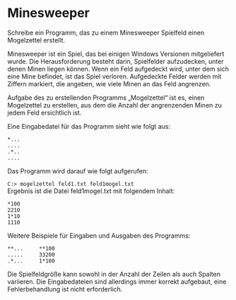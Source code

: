 # Minesweeper
Schreibe ein Programm, das zu einem Minesweeper Spielfeld einen Mogelzettel erstellt.

Minesweeper ist ein Spiel, das bei einigen Windows Versionen mitgeliefert wurde. Die Herausforderung besteht darin, Spielfelder aufzudecken, unter denen Minen liegen können. Wenn ein Feld aufgedeckt wird, unter dem sich eine Mine befindet, ist das Spiel verloren. Aufgedeckte Felder werden mit Ziffern markiert, die angeben, wie viele Minen an das Feld angrenzen.

Aufgabe des zu erstellenden Programms „Mogelzettel“ ist es, einen Mogelzettel zu erstellen, aus dem die Anzahl der angrenzenden Minen zu jedem Feld ersichtlich ist.

Eine Eingabedatei für das Programm sieht wie folgt aus:
```
*...
.... 
.*.. 
....
``` 
Das Programm wird darauf wie folgt aufgerufen:

`C:> mogelzettel feld1.txt feld1mogel.txt`\
Ergebnis ist die Datei feld1mogel.txt mit folgendem Inhalt:
```
*100
2210
1*10
1110
```
Weitere Beispiele für Eingaben und Ausgaben des Programms:
```
**...     **100
.....     33200
.*...     1*100
```
Die Spielfeldgröße kann sowohl in der Anzahl der Zeilen als auch Spalten variieren. Die Eingabedateien sind allerdings immer korrekt aufgebaut, eine Fehlerbehandlung ist nicht erforderlich.